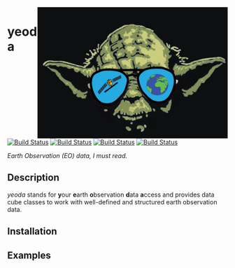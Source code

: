 <img align="right" src="./docs/imgs/yeoda_logo.png" height="300" width="435">

# yeoda
[![Build Status](https://travis-ci.org/TUW-GEO/yeoda.svg?branch=master)](https://travis-ci.org/TUW-GEO/yeoda)
[![Build Status](https://coveralls.io/repos/TUW-GEO/yeoda/yeoda.png?branch=master)](https://coveralls.io/r/TUW-GEO/yeoda?branch=master)
[![Build Status](https://badge.fury.io/py/yeoda.svg)](https://badge.fury.io/py/yeoda)
[![Build Status](https://readthedocs.org/projects/yeoda/badge/?version=latest)](https://yeoda.readthedocs.io/en/latest/?badge=latest)


*Earth Observation (EO) data, I must read.*

## Description

*yeoda* stands for **y**our **e**arth **o**bservation **d**ata **a**ccess and provides data cube 
classes to work with well-defined and structured earth observation data. 


## Installation


## Examples